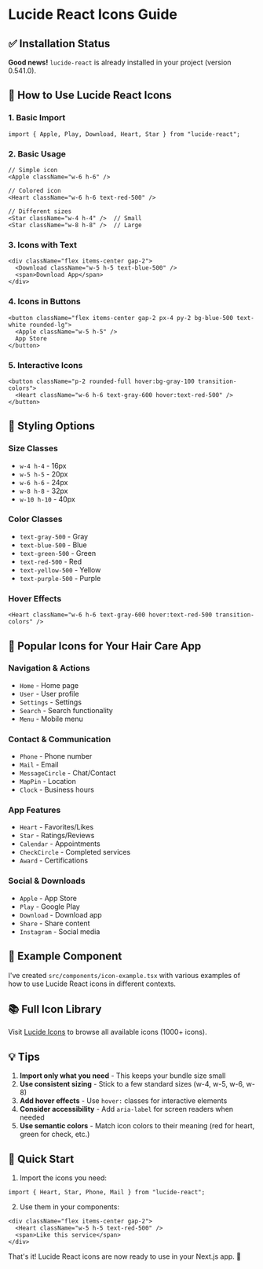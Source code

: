 # Lucide React Icons Guide

## ✅ Installation Status

**Good news!** `lucide-react` is already installed in your project (version 0.541.0).

## 🚀 How to Use Lucide React Icons

### 1. Basic Import

```tsx
import { Apple, Play, Download, Heart, Star } from "lucide-react";
```

### 2. Basic Usage

```tsx
// Simple icon
<Apple className="w-6 h-6" />

// Colored icon
<Heart className="w-6 h-6 text-red-500" />

// Different sizes
<Star className="w-4 h-4" />  // Small
<Star className="w-8 h-8" />  // Large
```

### 3. Icons with Text

```tsx
<div className="flex items-center gap-2">
  <Download className="w-5 h-5 text-blue-500" />
  <span>Download App</span>
</div>
```

### 4. Icons in Buttons

```tsx
<button className="flex items-center gap-2 px-4 py-2 bg-blue-500 text-white rounded-lg">
  <Apple className="w-5 h-5" />
  App Store
</button>
```

### 5. Interactive Icons

```tsx
<button className="p-2 rounded-full hover:bg-gray-100 transition-colors">
  <Heart className="w-6 h-6 text-gray-600 hover:text-red-500" />
</button>
```

## 🎨 Styling Options

### Size Classes

- `w-4 h-4` - 16px
- `w-5 h-5` - 20px
- `w-6 h-6` - 24px
- `w-8 h-8` - 32px
- `w-10 h-10` - 40px

### Color Classes

- `text-gray-500` - Gray
- `text-blue-500` - Blue
- `text-green-500` - Green
- `text-red-500` - Red
- `text-yellow-500` - Yellow
- `text-purple-500` - Purple

### Hover Effects

```tsx
<Heart className="w-6 h-6 text-gray-600 hover:text-red-500 transition-colors" />
```

## 📱 Popular Icons for Your Hair Care App

### Navigation & Actions

- `Home` - Home page
- `User` - User profile
- `Settings` - Settings
- `Search` - Search functionality
- `Menu` - Mobile menu

### Contact & Communication

- `Phone` - Phone number
- `Mail` - Email
- `MessageCircle` - Chat/Contact
- `MapPin` - Location
- `Clock` - Business hours

### App Features

- `Heart` - Favorites/Likes
- `Star` - Ratings/Reviews
- `Calendar` - Appointments
- `CheckCircle` - Completed services
- `Award` - Certifications

### Social & Downloads

- `Apple` - App Store
- `Play` - Google Play
- `Download` - Download app
- `Share` - Share content
- `Instagram` - Social media

## 🔧 Example Component

I've created `src/components/icon-example.tsx` with various examples of how to use Lucide React icons in different contexts.

## 📚 Full Icon Library

Visit [Lucide Icons](https://lucide.dev/icons) to browse all available icons (1000+ icons).

## 💡 Tips

1. **Import only what you need** - This keeps your bundle size small
2. **Use consistent sizing** - Stick to a few standard sizes (w-4, w-5, w-6, w-8)
3. **Add hover effects** - Use `hover:` classes for interactive elements
4. **Consider accessibility** - Add `aria-label` for screen readers when needed
5. **Use semantic colors** - Match icon colors to their meaning (red for heart, green for check, etc.)

## 🎯 Quick Start

1. Import the icons you need:

```tsx
import { Heart, Star, Phone, Mail } from "lucide-react";
```

2. Use them in your components:

```tsx
<div className="flex items-center gap-2">
  <Heart className="w-5 h-5 text-red-500" />
  <span>Like this service</span>
</div>
```

That's it! Lucide React icons are now ready to use in your Next.js app. 🎉
